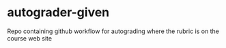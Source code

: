 # autograder-given
Repo containing github workflow for autograding where the rubric is on the course web site
